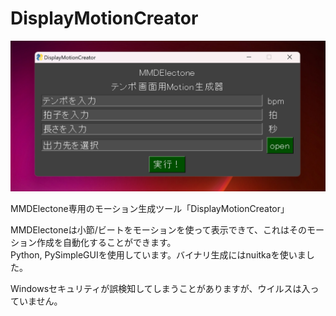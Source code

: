 # DisplayMotionCreator
<!--This is a MMD motion generator for MMDElectone.
MMDElectone is a set of my MMD models of Electone and available here:(LINK)
MMDElectone supports working display through motion, and this project is for making such motions easier.

This program was made using Python, PySimpleGUI and nuitka(for compiling.)-->

![Preview](screenshot.png "preview")

MMDElectone専用のモーション生成ツール「DisplayMotionCreator」
<!--MMDElectoneはこちらで配布しています。(LINK)<br>-->
MMDElectoneは小節/ビートをモーションを使って表示できて、これはそのモーション作成を自動化することができます。<br>
Python, PySimpleGUIを使用しています。バイナリ生成にはnuitkaを使いました。

Windowsセキュリティが誤検知してしまうことがありますが、ウイルスは入っていません。
